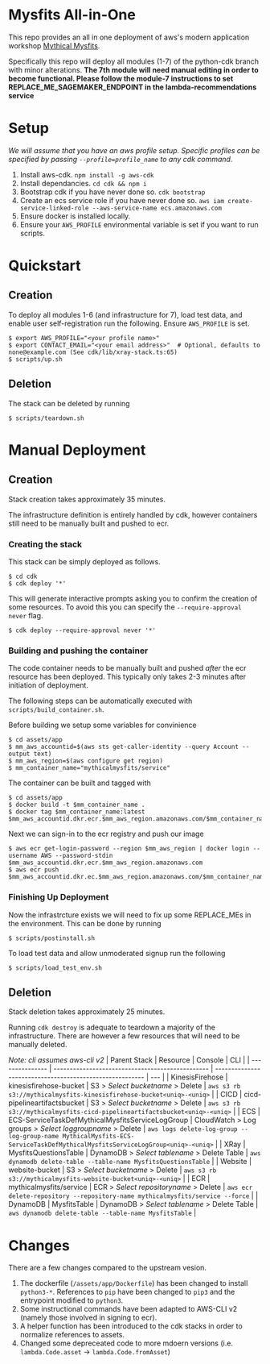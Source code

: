 # Mysfits All-in-One

This repo provides an all in one deployment of aws's modern application workshop [Mythical Mysfits](https://github.com/aws-samples/aws-modern-application-workshop).

Specifically this repo will deploy all modules (1-7) of the python-cdk branch with minor alterations.
**The 7th module will need manual editing in order to become functional. Please follow the module-7 instructions to set REPLACE_ME_SAGEMAKER_ENDPOINT in the lambda-recommendations service**

# Setup
_We will assume that you have an aws profile setup. Specific profiles can be specified by passing `--profile=profile_name` to any cdk command._
1. Install aws-cdk. `npm install -g aws-cdk`
2. Install dependancies. `cd cdk && npm i`
3. Bootstrap cdk if you have never done so. `cdk bootstrap`
4. Create an ecs service role if you have never done so. `aws iam create-service-linked-role --aws-service-name ecs.amazonaws.com`
5. Ensure docker is installed locally.
6. Ensure your `AWS_PROFILE` environmental variable is set if you want to run scripts.

# Quickstart
## Creation
To deploy all modules 1-6 (and infrastructure for 7), load test data, and enable user self-registration run the following. Ensure `AWS_PROFILE` is set.
```shell
$ export AWS_PROFILE="<your profile name>"
$ export CONTACT_EMAIL="<your email address>"  # Optional, defaults to none@example.com (See cdk/lib/xray-stack.ts:65)
$ scripts/up.sh
```

## Deletion
The stack can be deleted by running
```shell
$ scripts/teardown.sh
```

# Manual Deployment
## Creation
Stack creation takes approximately 35 minutes.

The infrastructure definition is entirely handled by cdk, however containers still need to be manually built and pushed to ecr.

### Creating the stack
This stack can be simply deployed as follows.
```shell
$ cd cdk
$ cdk deploy '*'
```
This will generate interactive prompts asking you to confirm the creation of some resources. To avoid this you can specify the `--require-approval never` flag.
```shell
$ cdk deploy --require-approval never '*'
```

### Building and pushing the container
The code container needs to be manually built and pushed *after* the ecr resource has been deployed. This typically only takes 2-3 minutes after initiation of deployment.

The following steps can be automatically executed with `scripts/build_container.sh`.

Before building we setup some variables for convinience
```
$ cd assets/app
$ mm_aws_accountid=$(aws sts get-caller-identity --query Account --output text)
$ mm_aws_region=$(aws configure get region)
$ mm_container_name="mythicalmysfits/service"
```

The container can be built and tagged with
```shell
$ cd assets/app
$ docker build -t $mm_container_name .
$ docker tag $mm_container_name:latest $mm_aws_accountid.dkr.ecr.$mm_aws_region.amazonaws.com/$mm_container_name:latest
```

Next we can sign-in to the ecr registry and push our image
```shell
$ aws ecr get-login-password --region $mm_aws_region | docker login --username AWS --password-stdin $mm_aws_accountid.dkr.ecr.$mm_aws_region.amazonaws.com
$ aws ecr push $mm_aws_accountid.dkr.ec.$mm_aws_region.amazonaws.com/$mm_container_name:latest
```

### Finishing Up Deployment
Now the infrastrcture exists we will need to fix up some REPLACE_MEs in the environment. This can be done by running
```shell
$ scripts/postinstall.sh
```
To load test data and allow unmoderated signup run the following
```shell
$ scripts/load_test_env.sh
```

## Deletion
Stack deletion takes approximately 25 minutes.

Running `cdk destroy` is adequate to teardown a majority of the infrastructure. There are however a few resources that will need to be manually deleted.

_Note: cli assumes aws-cli v2_
| Parent Stack    | Resource                                         | Console                                                  | CLI |
| --------------- | ------------------------------------------------ | -------------------------------------------------------- | --- |
| KinesisFirehose | kinesisfirehose-bucket                           | S3 > _Select bucketname_ > Delete                        | `aws s3 rb s3://mythicalmysfits-kinesisfirehose-bucket<uniq>-<uniq>` |
| CICD            | cicd-pipelineartifactsbucket                     | S3 > _Select bucketname_ > Delete                        | `aws s3 rb s3://mythicalmysfits-cicd-pipelineartifactsbucket<uniq>-<uniq>` |
| ECS             | ECS-ServiceTaskDefMythical<wbr>MysfitsServiceLogGroup | CloudWatch > Log groups > _Select loggroupname_ > Delete | `aws logs delete-log-group --log-group-name MythicalMysfits-ECS-ServiceTaskDefMythicalMysfitsServiceLogGroup<uniq>-<uniq>` |
| XRay            | MysfitsQuestionsTable                            | DynamoDB > _Select tablename_ > Delete Table             | `aws dynamodb delete-table --table-name MysfitsQuestionsTable` |
| Website         | website-bucket                                   | S3 > _Select bucketname_ > Delete                        | `aws s3 rb s3://mythicalmysfits-website-bucket<uniq>-<uniq>` |
| ECR             | mythicalmysfits/service                          | ECR > _Select repositoryname_ > Delete                   | `aws ecr delete-repository --repository-name mythicalmysfits/service --force` |
| DynamoDB        | MysfitsTable                                     |  DynamoDB > _Select tablename_ > Delete Table            | `aws dynamodb delete-table --table-name MysfitsTable` |


# Changes
There are a few changes compared to the upstream vesion.

1. The dockerfile (`/assets/app/Dockerfile`) has been changed to install `python3-*`. References to `pip` have been changed to `pip3` and the entrypoint modified to `python3`.
2. Some instructional commands have been adapted to AWS-CLI v2 (namely those involved in signing to ecr).
3. A helper function has been introduced to the cdk stacks in order to normalize references to assets.
4. Changed some depreceated code to more mdoern versions (i.e. `lambda.Code.asset` -> `lambda.Code.fromAsset`)